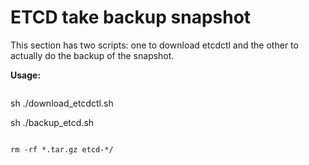 # ETCD take backup snapshot

This section has two scripts: one to download etcdctl and the other to
actually do the backup of the snapshot.

**Usage:**

```sh
```
sh ./download_etcdctl.sh

sh ./backup_etcd.sh
```

rm -rf *.tar.gz etcd-*/
```